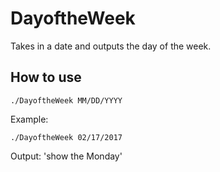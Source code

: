 # DayoftheWeek
Takes in a date and outputs the day of the week.

## How to use
`./DayoftheWeek MM/DD/YYYY`

Example:

`./DayoftheWeek 02/17/2017`

Output:
'show the Monday'
